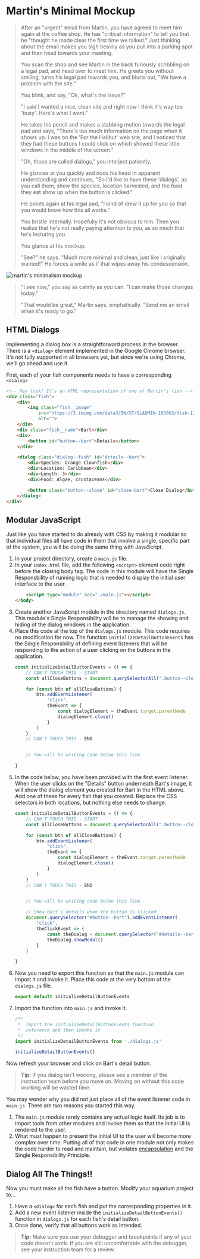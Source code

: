 # Martin's Minimal Mockup

> After an "urgent" email from Martin, you have agreed to meet him again at the coffee shop. He has "critical information" to tell you that he "thought he made clear the first time we talked." Just thinking about the email makes you sigh heavily as you pull into a parking spot and then head towards your meeting.
>
> You scan the shop and see Martin in the back furiously scribbling on a legal pad, and head over to meet him. He greets you without smiling, turns his legal pad towards you, and blurts out, "We have a problem with the site."
>
> You blink, and say, "Ok, what's the issue?"
>
> "I said I wanted a nice, clean site and right now I think it's way too 'busy'. Here's what I want."
>
> He takes his pencil and makes a stabbing motion towards the legal pad and says, "There's too much information on the page when it shows up. I was on the 'For the Halibut' web site, and I noticed that they had these buttons I could click on which showed these little windows in the middle of the screen."
>
> "Oh, those are called dialogs," you interject patiently.
>
> He glances at you quickly and nods his head in apparent understanding and continues, "So I'd like to have these 'dialogs', as you call them, show the species, location harvested, and the food they eat show up when the button is clicked."
>
> He points again at his legal pad, "I kind of drew it up for you so that you would know how this all works."
>
> You bristle internally. Hopefully it's not obvious to him. Then you realize that he's not really paying attention to you, as so much that he's lecturing you.
>
> You glance at his mockup.
>
> "See?" he says. "Much more minimal and clean, just like I originally wanted!" He forces a smile as if that wipes away his condescension.

![martin's minimalism mockup](./images/martin-minimal-mockup.png)

> "I see now," you say as calmly as you can. "I can make those changes today."
>
> "That would be great," Martin says, emphatically. "Send me an email when it's ready to go."

## HTML Dialogs

Implementing a dialog box is a straightforward process in the browser. There is a `<dialog>` element implemented in the Google Chrome browser. It's not fully supported in all browsers yet, but since we're using Chrome, we'll go ahead and use it.

First, each of your fish components needs to have a corresponding `<dialog>`

```html
<!-- Hey look! It's an HTML representation of one of Martin's fish -->
<div class="fish">
    <div>
        <img class="fish__image"
            src="https://3.imimg.com/data3/IW/XT/GLADMIN-105863/fish-125x125.jpg"
            alt="">
    </div>
    <div class="fish__name">Bart</div>
    <div>
        <button id="button--bart">Details</button>
    </div>

    <dialog class="dialog--fish" id="details--bart">
        <div>Species: Orange Clownfish</div>
        <div>Location: Caribbean</div>
        <div>Length: 3</div>
        <div>Food: Algae, crustaceans</div>

        <button class="button--close" id="close-bart">Close Dialog</button>
    </dialog>
</div>
```

## Modular JavaScript

Just like you have started to do already with CSS by making it modular so that individual files all have code in them that involve a single, specific part of the system, you will be doing the same thing with JavaScript.

1. In your project directory, create a `main.js` file.
1. In your `index.html` file, add the following `<script>` element code right before the closing body tag. The code in this module will have the Single Responsbility of running logic that is needed to display the initial user interface to the user.
    ```html
        <script type="module" src="./main.js"></script>
    </body>
    ```
1. Create another JavaScript module in the directory named `dialogs.js`. This module's Single Responsibility will be to manage the showing and hiding of the dialog windows in the application.
1. Place this code at the top of the `dialogs.js` module. This code requires no modification for now. The function `initializeDetailButtonEvents` has the Single Responsbility of defining event listeners that will be responding to the action of a user clicking on the buttons in the application.
    ```js
    const initializeDetailButtonEvents = () => {
        // CAN'T TOUCH THIS - START
        const allCloseButtons = document.querySelectorAll(".button--close")

        for (const btn of allCloseButtons) {
            btn.addEventListener(
                "click",
                theEvent => {
                    const dialogElement = theEvent.target.parentNode
                    dialogElement.close()
                }
            )
        }
        // CAN'T TOUCH THIS - END


        // You will be writing code below this line

    }
    ```
1. In the code below, you have been provided with the first event listener. When the user clicks on the "Details" button underneath Bart's image, it will show the dialog element you created for Bart in the HTML above. Add one of these for every fish that you created. Replace the CSS selectors in both locations, but nothing else needs to change.
    ```js
    const initializeDetailButtonEvents = () => {
        // CAN'T TOUCH THIS - START
        const allCloseButtons = document.querySelectorAll(".button--close")

        for (const btn of allCloseButtons) {
            btn.addEventListener(
                "click",
                theEvent => {
                    const dialogElement = theEvent.target.parentNode
                    dialogElement.close()
                }
            )
        }
        // CAN'T TOUCH THIS - END


        // You will be writing code below this line

        // Show Bart's details when the button is clicked
        document.querySelector("#button--bart").addEventListener(
            "click",
            theClickEvent => {
                const theDialog = document.querySelector("#details--bart")
                theDialog.showModal()
            }
        )

    }
    ```
1. Now you need to export this function so that the `main.js` module can import it and invoke it. Place this code at the very bottom of the `dialogs.js` file.
    ```js
    export default initializeDetailButtonEvents
    ```
1. Import the function into `main.js` and invoke it.
    ```js
    /**
     *  Import the initializeDetailButtonEvents function
     *  reference and then invoke it
     */
    import initializeDetailButtonEvents from './dialogs.js'

    initializeDetailButtonEvents()
    ```

Now refresh your browser and click on Bart's detail button.

> **Tip:** If you dialog isn't working, please see a member of the instruction team before you move on. Moving on without this code working will be wasted time.

You may wonder why you did not just place all of the event listener code in `main.js`. There are two reasons you started this way.

1. The `main.js` module rarely contains any actual logic itself. Its job is to import tools from other modules and invoke them so that the initial UI is rendered to the user.
1. What must happen to present the initial UI to the user will become more complex over time. Putting all of that code in one module not only makes the code harder to read and maintain, but violates [encapsulation](https://stackify.com/oop-concept-for-beginners-what-is-encapsulation/) and the Single Responsibility Principle.

## Dialog All The Things!!

Now you must make all the fish have a button. Modify your aquarium project to...

1. Have a `<dialog>` for each fish and put the corresponding properties in it.
1. Add a new event listener inside the `initializeDetailButtonEvents()` function in `dialogs.js` for each fish's detail button.
1. Once done, verify that all buttons work as intended.

> **Tip:** Make sure you use your debugger and breakpoints if any of your code doesn't work. If you are still uncomfortable with the debugger, see your instruction team for a review.
